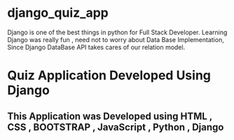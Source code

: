 # django_quiz_app

Django is one of the best things in python for Full Stack Developer. Learning Django was really fun , need not to worry about Data Base Implementation, Since Django DataBase API 
takes cares of our relation model. 

# Quiz Application Developed Using Django

## This Application was Developed using HTML , CSS , BOOTSTRAP , JavaScript , Python , Django


